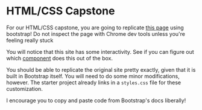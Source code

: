 # HTML/CSS Capstone

For our HTML/CSS capstone, you are going to replicate [this page](https://getbootstrap.com/docs/4.0/examples/carousel/) using bootstrap! Do not inspect the page with Chrome dev tools unless you're feeling really stuck

You will notice that this site has some interactivity. See if you can figure out which [component](https://getbootstrap.com/docs/4.0/components/alerts/) does this out of the box.

You should be able to replicate the original site pretty exactly, given that it is built in Bootstrap itself. You will need to do some minor modifications, however. The starter project already links in a `styles.css` file for these customization.

I encourage you to copy and paste code from Bootstrap's docs liberally!
